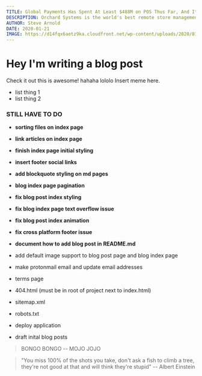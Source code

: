 ```yaml
---
TITLE: Global Payments Has Spent At Least $488M on POS Thus Far, And It’s Looking Like A Total Disaster
DESCRIPTION: Orchard Systems is the world's best remote store management system (RSM). ... Orchard Point of Sale (POS), the Orchard OS device management
AUTHOR: Steve Arnold
DATE: 2020-01-21
IMAGE: https://d14fqx6aetz9ka.cloudfront.net/wp-content/uploads/2020/01/20141709/20200119_TURKOWSKI_Surfline1-2730.jpg
---
```


# Hey I'm writing a blog post

Check it out this is awesome!
hahaha lololo
Insert meme here.

-   list thing 1
-   list thing 2

### STILL HAVE TO DO

-   **sorting files on index page**
-   **link articles on index page**
-   **finish index page initial styling**
-   **insert footer social links**
-   **add blockquote styling on md pages**
-   **blog index page pagination**
-   **fix blog post index styling**
-   **fix blog index page text overflow issue**
-   **fix blog post index animation**
-   **fix cross platform footer issue**
-   **document how to add blog post in README.md**
-   add default image support to blog post page and blog index page
-   make protonmail email and update email addresses
-   terms page
-   404.html (must be in root of project next to index.html)
-   sitemap.xml
-   robots.txt

-   deploy application
-   draft inital blog posts

> BONGO BONGO -- MOJO JOJO

> "You miss 100% of the shots you take, don't ask a fish to climb a tree, they're not good at that and will think they're stupid" -- Albert Einstein
